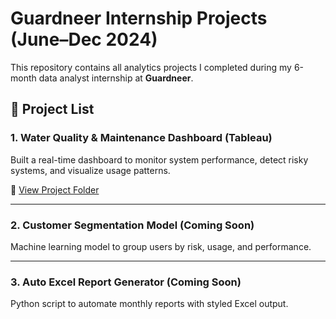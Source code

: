 # Guardneer Internship Projects (June–Dec 2024)

This repository contains all analytics projects I completed during my 6-month data analyst internship at **Guardneer**.

## 📁 Project List

### 1. Water Quality & Maintenance Dashboard (Tableau)
Built a real-time dashboard to monitor system performance, detect risky systems, and visualize usage patterns.

🔗 [View Project Folder](./1-water-quality-dashboard)

---

### 2. Customer Segmentation Model (Coming Soon)
Machine learning model to group users by risk, usage, and performance.

---

### 3. Auto Excel Report Generator (Coming Soon)
Python script to automate monthly reports with styled Excel output.
